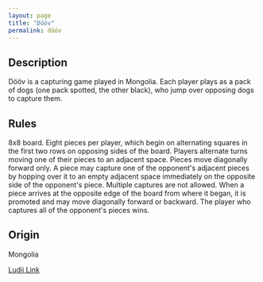 ```yaml
---
layout: page
title: "Dööv"
permalink: dööv
---
```

## Description

Dööv is a capturing game played in Mongolia. Each player plays as a pack of dogs (one pack spotted, the other black), who jump over opposing dogs to capture them.

## Rules

8x8 board. Eight pieces per player, which begin on alternating squares in the first two rows on opposing sides of the board. Players alternate turns moving one of their pieces to an adjacent space. Pieces move diagonally forward only. A piece may capture one of the opponent's adjacent pieces by hopping over it to an empty adjacent space immediately on the opposite side of the opponent's piece. Multiple captures are not allowed. When a piece arrives at the opposite edge of the board from where it began, it is promoted and may move diagonally forward or backward. The player who captures all of the opponent's pieces wins.

## Origin

Mongolia

[Ludii Link](https://ludii.games/details.php?keyword=Doov)
